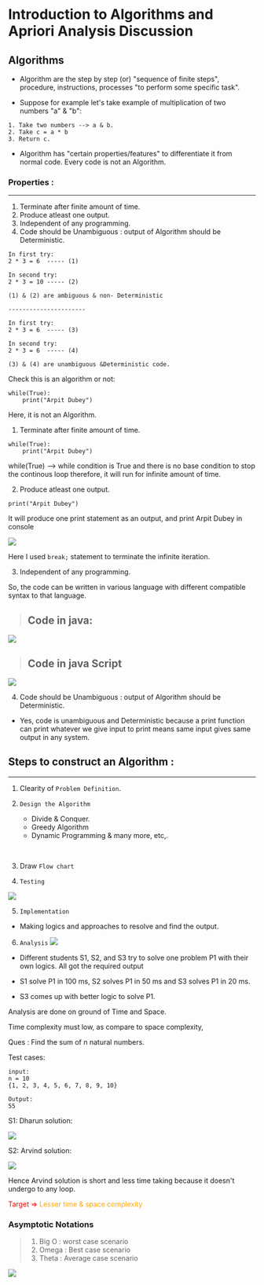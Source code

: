 # Introduction to Algorithms and Apriori Analysis Discussion 


## Algorithms

- Algorithm are the step by step (or) "sequence of finite steps", procedure, instructions, processes "to perform some specific task".

- Suppose for example let's take example of multiplication of two numbers "a" & "b":
```
1. Take two numbers --> a & b.
2. Take c = a * b
3. Return c.  
```

- Algorithm has "certain properties/features" to differentiate it from normal code. Every code is not an Algorithm.


### Properties :
<hr>

1. Terminate after finite amount of time.
2. Produce atleast one output.
3. Independent of any programming.
4. Code should be Unambiguous : output of Algorithm should be Deterministic.

```
In first try:
2 * 3 = 6  ----- (1)

In second try:
2 * 3 = 10 ----- (2)

(1) & (2) are ambiguous & non- Deterministic

----------------------

In first try:
2 * 3 = 6  ----- (3)

In second try:
2 * 3 = 6  ----- (4)

(3) & (4) are unambiguous &Deterministic code.

```

Check this is an algorithm or not:
```
while(True):
    print("Arpit Dubey")
```

Here, it is not an Algorithm.

 1. Terminate after finite amount of time.

```
while(True):
    print("Arpit Dubey")
```

while(True) --> while condition is True and there is no base condition to stop the continous loop therefore, it will run  for infinite amount of time.

2. Produce atleast one output.

```
print("Arpit Dubey")
```

It will produce one print statement as an output, and print Arpit Dubey in console

![](./images/singleO_P.png)

Here I used ``` break; ``` statement to terminate the infinite iteration.

3. Independent of any programming.

So, the code can be written in various language with different compatible syntax to that language.

> ## Code in java:
![](./images/codeInJava.png)
> ## Code in java Script
![](./images/codeInJS.png)

4. Code should be Unambiguous : output of Algorithm should be Deterministic.

- Yes, code is unambiguous and Deterministic because a print function can print whatever we give input to print means same input gives same output in any system.

## Steps to construct an Algorithm :
<hr>

1. Clearity of ```Problem Definition```.

2. ```Design the Algorithm```
    - Divide & Conquer.
    - Greedy Algorithm
    - Dynamic Programming
    & many more, etc,.
    
<br>

3. Draw ```Flow chart```

4. ```Testing```

![](./images/testcase.png)


5. ```Implementation ```
- Making logics and approaches to resolve and find the output.

6. ```Analysis```
![](./images/analysis.png)

- Different students S1, S2, and S3 try to solve one problem P1 with their own logics. All got the required output

- S1 solve P1 in 100 ms, S2 solves P1 in 50 ms and S3 solves P1 in 20 ms.

- S3 comes up with better logic to solve P1.

Analysis are done on ground of Time and Space.

Time complexity must low, as compare to space complexity,

Ques :  Find the sum of n natural numbers.

Test cases: 
```
input:
n = 10
{1, 2, 3, 4, 5, 6, 7, 8, 9, 10}

Output:
55
```

S1: Dharun solution:

![](./images/DharunSoln.png)

S2: Arvind solution:

![](./images/ArvindSoln.png)

Hence Arvind solution is short and less time taking because it doesn't undergo to any loop.

<p style="color:red">Target => <span style="color:orange">Lesser time & space complexity </span></p> 


### Asymptotic Notations

> 1. Big O : worst case scenario
> 2. Omega : Best case scenario
> 3. Theta : Average case scenario

![](./images/typeOfAnalysis.png)